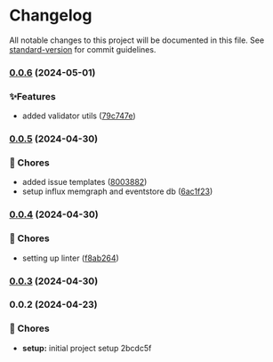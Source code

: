 # Changelog

All notable changes to this project will be documented in this file. See [standard-version](https://github.com/conventional-changelog/standard-version) for commit guidelines.

### [0.0.6](https://github.com/Bankole2000/lerna-backend-microservices/compare/v0.0.5...v0.0.6) (2024-05-01)


### ✨Features

* added validator utils ([79c747e](https://github.com/Bankole2000/lerna-backend-microservices/commits/79c747e78225358dc97d19291f06e66290ae5eef))

### [0.0.5](https://github.com/Bankole2000/lerna-backend-microservices/compare/v0.0.4...v0.0.5) (2024-04-30)


### 🚚 Chores

* added issue templates ([8003882](https://github.com/Bankole2000/lerna-backend-microservices/commits/800388242b348a582ec4f66d4dd902195452f60b))
* setup influx memgraph and eventstore db ([6ac1f23](https://github.com/Bankole2000/lerna-backend-microservices/commits/6ac1f23f320c03fdb72423fa63931d7ba170a84c))

### [0.0.4](https://github.com/Bankole2000/lerna-backend-microservices/compare/v0.0.3...v0.0.4) (2024-04-30)


### 🚚 Chores

* setting up linter ([f8ab264](https://github.com/Bankole2000/lerna-backend-microservices/commits/f8ab2641bdb9ec7aa4ec26e10dcea1dac242a715))

### [0.0.3](https://github.com/Bankole2000/lerna-backend-microservices/compare/v0.0.2...v0.0.3) (2024-04-30)

### 0.0.2 (2024-04-23)


### 🚚 Chores

* **setup:** initial project setup 2bcdc5f
